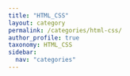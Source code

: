```yaml
---
title: "HTML_CSS"
layout: category
permalink: /categories/html-css/
author_profile: true
taxonomy: HTML_CSS
sidebar:
  nav: "categories"
---
```

